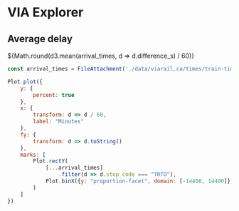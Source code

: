 # VIA Explorer

<div class="grid grid-cols-4">
	<div class="card">
		<h2>Average delay</h2>
		${Math.round(d3.mean(arrival_times, d => d.difference_s) / 60)}
	</div>
</div>


```js
const arrival_times = FileAttachment('./data/viarail.ca/times/train-times.parquet').parquet()
```

```js
Plot.plot({
	y: {
		percent: true
	},
	x: {
		transform: d => d / 60,
		label: "Minutes"
	},
	fy: {
		transform: d => d.toString()
	},
	marks: [
		Plot.rectY(
			[...arrival_times]
				.filter(d => d.stop_code === "TRTO"),
			Plot.binX({y: "proportion-facet", domain: [-14400, 14400]}, {x: "difference_s", fy: "arrival_year"})
		)
	]
})
```
